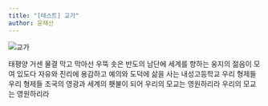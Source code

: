 ```yaml
---
title: "[테스트] 교가"
author: 윤재선
---
```


![교가](https://i.namu.wiki/i/vQ-brA7jAuSE09_V8eXUjQ2kYidxtc1A7INW6PO6fomJ71ciTI55ToRBaTGBrKXvwYvjeCOZfxXNVQ72VH2a4Kxt38CdgYPz8jSKJ4ztORUULCotnaSgCRvqCnPYJKdZRykf7x26ZGqY9tFmrb_7KVn0LQ6-gnJkfMzHGaNMNQ8.webp)

태평양 거센 물결 막고 막아선
우뚝 솟은 반도의 남단에
세계를 향하는 웅지의
젊음이 모여 있도다
자유와 진리에 용감하고
예의와 도덕에 삶을 사는
내성고등학교 우리 형제들 우리 형제들
조국의 영광과 세계의 횃불이 되어
우리의 모교는 영원하리라
우리의 모교는 영원하리라
